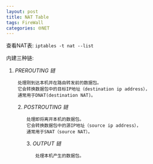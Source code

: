```yaml
---
layout: post
title: NAT Table 
tags: FireWall
categories: 🌐NET
---
```


 查看NAT表: `iptables -t nat --list`

内建三种链:

1. *PREROUTING 链* 
	 
		处理刚到达本机并在路由转发前的数据包。
		它会转换数据包中的目标IP地址（destination ip address），
		通常用于DNAT(destination NAT)。

	2. *POSTROUTING 链*
		 
			处理即将离开本机的数据包。
			它会转换数据包中的源IP地址（source ip address），
			通常用于SNAT（source NAT）。

		3. *OUTPUT 链* 
			 
				处理本机产生的数据包。


